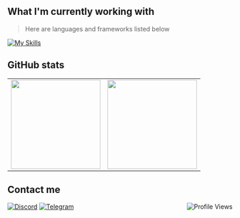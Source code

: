## What I'm currently working with
> Here are languages and frameworks listed below

[![My Skills](https://skillicons.dev/icons?i=dotnet,angular,mysql,mongodb,azure,selenium)](https://skillicons.dev)


## GitHub stats

<table cellpadding="0">
  <tr style="padding: 0">
    <!-- GitHub Stats Card -->  
    <td valign="top"><img height="200" src="https://github-readme-stats.vercel.app/api?username=qboww&count_private=true&show_icons=true&theme=github_dark&hide_border=true&custom_title=My%20GitHub%20Stats"/></td>
    <!-- GitHub Top Language Card -->
    <td valign="top"><img height="200" src="https://github-readme-stats.vercel.app/api/top-langs/?username=qboww&langs_count=6&layout=compact&theme=github_dark&hide_border=true&hide=HTML&custom_title=Top%20Languages"/></td>
  </tr>
</table>


## Contact me
[![Discord](https://img.shields.io/badge/Discord-%235865F2.svg?style=for-the-badge&logo=discord&logoColor=white)](https://discordapp.com/users/yevhenko_)
[![Telegram](https://img.shields.io/badge/Telegram-2CA5E0?style=for-the-badge&logo=telegram&logoColor=white)](https://t.me/yevhenko)
<img align="right" src="https://komarev.com/ghpvc/?username=qboww&style=for-the-badge&color=178600" alt="Profile Views">

